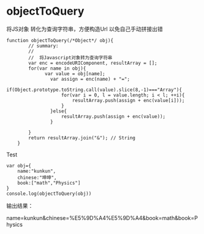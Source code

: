 objectToQuery
=============

将JS对象 转化为查询字符串，方便构造Url 以免自己手动拼接出错

    function objectToQuery(/*Object*/ obj){
    		// summary:
            //		
            //	将Javascript对象转为查询字符串
            var enc = encodeURIComponent, resultArray = [];
            for(var name in obj){
                  var value = obj[name];           
                    var assign = enc(name) + "=";
                    if(Object.prototype.toString.call(value).slice(8,-1)==="Array"){
                        for(var i = 0, l = value.length; i < l; ++i){
                            resultArray.push(assign + enc(value[i]));
                        }
                    }else{
                        resultArray.push(assign + enc(value));
                    }
                
            }
            return resultArray.join("&"); // String
        }
        
Test

    var obj={
        name:"kunkun",
        chinese:"坤坤",
        book:["math","Physics"]
    }
    console.log(objectToQuery(obj))

输出结果：

name=kunkun&chinese=%E5%9D%A4%E5%9D%A4&book=math&book=Physics 


